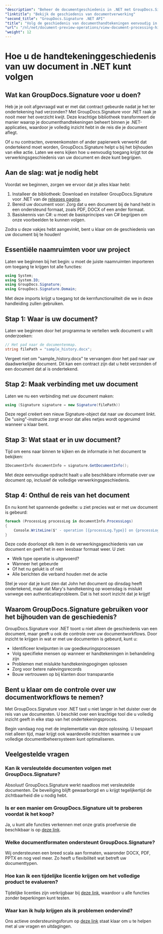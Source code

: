 ```yaml
---
"description": "Beheer de documentgeschiedenis in .NET met GroupDocs.Signature. Onze stapsgewijze handleiding helpt u bij het monitoren van ondertekeningsprocessen en het optimaliseren van workflowbeheer."
"linktitle": "Bekijk de geschiedenis van documentverwerking"
"second_title": "GroupDocs.Signature .NET API"
"title": "Volg de geschiedenis van documenthandtekeningen eenvoudig in .NET"
"url": "/nl/net/document-preview-operations/view-document-processing-history/"
"weight": 12
---
```


# Hoe u de handtekeninggeschiedenis van uw document in .NET kunt volgen

## Wat kan GroupDocs.Signature voor u doen?

Heb je je ooit afgevraagd wat er met dat contract gebeurde nadat je het ter ondertekening had verzonden? Met GroupDocs.Signature voor .NET raak je nooit meer het overzicht kwijt. Deze krachtige bibliotheek transformeert de manier waarop je documenthandtekeningen beheert binnen je .NET-applicaties, waardoor je volledig inzicht hebt in de reis die je document aflegt.

Of u nu contracten, overeenkomsten of ander papierwerk verwerkt dat ondertekend moet worden, GroupDocs.Signature helpt u bij het bijhouden van elke actie. Laten we eens kijken hoe u eenvoudig toegang krijgt tot de verwerkingsgeschiedenis van uw document en deze kunt begrijpen.

## Aan de slag: wat je nodig hebt

Voordat we beginnen, zorgen we ervoor dat je alles klaar hebt:

1. Installeer de bibliotheek: Download en installeer GroupDocs.Signature voor .NET van de [releases pagina](https://releases.groupdocs.com/signature/net/).
2. Bereid uw document voor: Zorg dat u een document bij de hand hebt in een ondersteund formaat, zoals PDF, DOCX of een ander formaat.
3. Basiskennis van C#: u moet de basisprincipes van C# begrijpen om onze voorbeelden te kunnen volgen.

Zodra u deze vakjes hebt aangevinkt, bent u klaar om de geschiedenis van uw document bij te houden!

## Essentiële naamruimten voor uw project

Laten we beginnen bij het begin: u moet de juiste naamruimten importeren om toegang te krijgen tot alle functies:

```csharp
using System;
using System.IO;
using GroupDocs.Signature;
using GroupDocs.Signature.Domain;
```

Met deze imports krijgt u toegang tot de kernfunctionaliteit die we in deze handleiding zullen gebruiken.

## Stap 1: Waar is uw document?

Laten we beginnen door het programma te vertellen welk document u wilt onderzoeken:

```csharp
// Het pad naar de documentenmap.
string filePath = "sample_history.docx";
```

Vergeet niet om "sample_history.docx" te vervangen door het pad naar uw daadwerkelijke document. Dit kan een contract zijn dat u hebt verzonden of een document dat al is ondertekend.

## Stap 2: Maak verbinding met uw document

Laten we nu een verbinding met uw document maken:

```csharp
using (Signature signature = new Signature(filePath))
```

Deze regel creëert een nieuw Signature-object dat naar uw document linkt. De "using"-instructie zorgt ervoor dat alles netjes wordt opgeruimd wanneer u klaar bent.

## Stap 3: Wat staat er in uw document?

Tijd om eens naar binnen te kijken en de informatie in het document te bekijken:

```csharp
IDocumentInfo documentInfo = signature.GetDocumentInfo();
```

Met deze eenvoudige opdracht haalt u alle beschikbare informatie over uw document op, inclusief de volledige verwerkingsgeschiedenis.

## Stap 4: Onthul de reis van het document

En nu komt het spannende gedeelte: u ziet precies wat er met uw document is gebeurd:

```csharp
foreach (ProcessLog processLog in documentInfo.ProcessLogs)
{
    Console.WriteLine($" - operation [{processLog.Type}] on {processLog.Date.ToShortDateString()}. Succeeded/Failed {processLog.Succeeded}/{processLog.Failed}. Message: {processLog.Message}");
}
```

Deze code doorloopt elk item in de verwerkingsgeschiedenis van uw document en geeft het in een leesbaar formaat weer. U ziet:
- Welk type operatie is uitgevoerd?
- Wanneer het gebeurde
- Of het nu gelukt is of niet
- Alle berichten die verband houden met de actie

Stel je voor dat je kunt zien dat John het document op dinsdag heeft ondertekend, maar dat Mary's handtekening op woensdag is mislukt vanwege een authenticatieprobleem. Dat is het soort inzicht dat je krijgt!

## Waarom GroupDocs.Signature gebruiken voor het bijhouden van de geschiedenis?

GroupDocs.Signature voor .NET toont u niet alleen de geschiedenis van een document, maar geeft u ook de controle over uw documentworkflows. Door inzicht te krijgen in wat er met uw documenten is gebeurd, kunt u:

- Identificeer knelpunten in uw goedkeuringsprocessen
- Volg specifieke mensen op wanneer er handtekeningen in behandeling zijn
- Problemen met mislukte handtekeningpogingen oplossen
- Zorg voor betere nalevingsrecords
- Bouw vertrouwen op bij klanten door transparantie

## Bent u klaar om de controle over uw documentworkflows te nemen?

Met GroupDocs.Signature voor .NET tast u niet langer in het duister over de reis van uw documenten. U beschikt over een krachtige tool die u volledig inzicht geeft in elke stap van het ondertekeningsproces.

Begin vandaag nog met de implementatie van deze oplossing. U bespaart niet alleen tijd, maar krijgt ook waardevolle inzichten waarmee u uw volledige documentbeheersysteem kunt optimaliseren.

## Veelgestelde vragen

### Kan ik versleutelde documenten volgen met GroupDocs.Signature?

Absoluut! GroupDocs.Signature werkt naadloos met versleutelde documenten. De beveiliging blijft gewaarborgd en u krijgt tegelijkertijd de zichtbaarheid die u nodig hebt.

### Is er een manier om GroupDocs.Signature uit te proberen voordat ik het koop?

Ja, u kunt alle functies verkennen met onze gratis proefversie die beschikbaar is op [deze link](https://releases.groupdocs.com/).

### Welke documentformaten ondersteunt GroupDocs.Signature?

Wij ondersteunen een breed scala aan formaten, waaronder DOCX, PDF, PPTX en nog veel meer. Zo heeft u flexibiliteit wat betreft uw documenttypen.

### Hoe kan ik een tijdelijke licentie krijgen om het volledige product te evalueren?

Tijdelijke licenties zijn verkrijgbaar bij [deze link](https://purchase.groupdocs.com/temporary-license/), waardoor u alle functies zonder beperkingen kunt testen.

### Waar kan ik hulp krijgen als ik problemen ondervind?

Ons actieve ondersteuningsforum op [deze link](https://forum.groupdocs.com/c/signature/13) staat klaar om u te helpen met al uw vragen en uitdagingen.